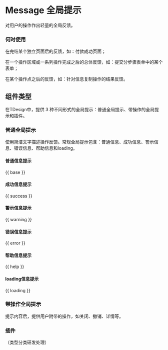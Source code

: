 # Message 全局提示

对用户的操作作出轻量的全局反馈。

### 何时使用

在完结某个独立页面后的反馈，如：付款成功页面；

在一个操作区域或一系列操作完成之后的总体反馈，如：提交分步骤表单中的某个表单；

在某个操作点之后的反馈，如：针对信息复制操作的结果反馈。

## 组件类型

在TDesign中，提供 3 种不同形式的全局提示：普通全局提示、带操作的全局提示和插件。

### 普通全局提示

使用简洁文字描述操作反馈。常规全局提示包含：普通信息、成功信息、警示信息、错误信息、帮助信息和loading。

#### 普通信息提示

{{ base }}

#### 成功信息提示

{{ success }}

#### 警示信息提示

{{ warning }}

#### 错误信息提示

{{ error }}

#### 帮助信息提示

{{ help }}

#### loading信息提示

{{ loading }}



### 带操作全局提示
提示内容后，提供用户附带的操作，如关闭、撤销、详情等。

### 插件
（类型分类研发处理）

